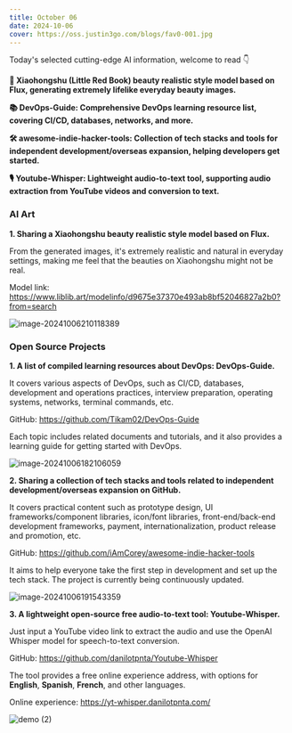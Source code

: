 ```yaml
---
title: October 06
date: 2024-10-06
cover: https://oss.justin3go.com/blogs/fav0-001.jpg
---
```


Today's selected cutting-edge AI information, welcome to read 👇

**🎨 Xiaohongshu (Little Red Book) beauty realistic style model based on Flux, generating extremely lifelike everyday beauty images.**

**📚 DevOps-Guide: Comprehensive DevOps learning resource list, covering CI/CD, databases, networks, and more.**

**🛠️ awesome-indie-hacker-tools: Collection of tech stacks and tools for independent development/overseas expansion, helping developers get started.**

**🎙️ Youtube-Whisper: Lightweight audio-to-text tool, supporting audio extraction from YouTube videos and conversion to text.**

### AI Art

**1. Sharing a Xiaohongshu beauty realistic style model based on Flux.**

From the generated images, it's extremely realistic and natural in everyday settings, making me feel that the beauties on Xiaohongshu might not be real.

Model link: https://www.liblib.art/modelinfo/d9675e37370e493ab8bf52046827a2b0?from=search

![image-20241006210118389](https://cdn.jsdelivr.net/gh/freelander/oss@master/ai-daily/2024-10-06/image-20241006210118389.png)

### Open Source Projects

**1. A list of compiled learning resources about DevOps: DevOps-Guide.**

It covers various aspects of DevOps, such as CI/CD, databases, development and operations practices, interview preparation, operating systems, networks, terminal commands, etc.

GitHub: https://github.com/Tikam02/DevOps-Guide

Each topic includes related documents and tutorials, and it also provides a learning guide for getting started with DevOps.

![image-20241006182106059](https://cdn.jsdelivr.net/gh/freelander/oss@master/baodian/2024-10-06/image-20241006182106059.png)

**2. Sharing a collection of tech stacks and tools related to independent development/overseas expansion on GitHub.**

It covers practical content such as prototype design, UI frameworks/component libraries, icon/font libraries, front-end/back-end development frameworks, payment, internationalization, product release and promotion, etc.

GitHub: https://github.com/iAmCorey/awesome-indie-hacker-tools

It aims to help everyone take the first step in development and set up the tech stack. The project is currently being continuously updated.

![image-20241006191543359](https://cdn.jsdelivr.net/gh/freelander/oss@master/ai-daily/2024-10-06/image-20241006191543359.png)

**3. A lightweight open-source free audio-to-text tool: Youtube-Whisper.**

Just input a YouTube video link to extract the audio and use the OpenAI Whisper model for speech-to-text conversion.

GitHub: https://github.com/danilotpnta/Youtube-Whisper

The tool provides a free online experience address, with options for **English**, **Spanish**, **French**, and other languages.

Online experience: https://yt-whisper.danilotpnta.com/

![demo (2)](https://cdn.jsdelivr.net/gh/freelander/oss@master/ai-daily/2024-10-06/demo%20(2).gif)
